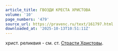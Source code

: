 ```yaml
---
article_title: ГВОЗДИ КРЕСТА ХРИСТОВА
volume: '10'
page_numbers: '479'
source_url: https://pravenc.ru/text/161797.html
downloaded_at: '2025-10-13T10:51:11Z'
---
```


христ. реликвия - см. ст. [Страсти Христовы](<https://pravenc.ru/text/Страсти Христовы.html>).
